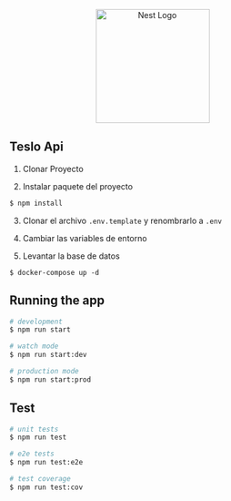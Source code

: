 <p align="center">
  <a href="http://nestjs.com/" target="blank"><img src="https://nestjs.com/img/logo-small.svg" width="200" alt="Nest Logo" /></a>
</p>


## Teslo Api

1.  Clonar Proyecto

2.  Instalar paquete del proyecto
```bash
$ npm install
```

3.  Clonar el archivo ``` .env.template ``` y renombrarlo a  ``` .env ```

4.  Cambiar las variables de entorno 

5. Levantar la base de datos 
```
$ docker-compose up -d
```

## Running the app

```bash
# development
$ npm run start

# watch mode
$ npm run start:dev

# production mode
$ npm run start:prod
```

## Test

```bash
# unit tests
$ npm run test

# e2e tests
$ npm run test:e2e

# test coverage
$ npm run test:cov
```

